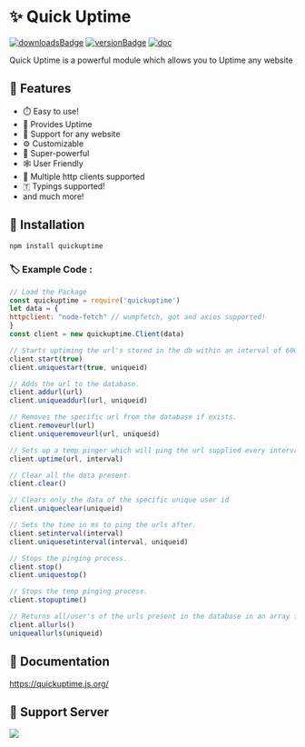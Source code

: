 # ✨ Quick Uptime

[![downloadsBadge](https://img.shields.io/npm/dt/quickuptime?style=for-the-badge)](https://npmjs.com/quickuptime)
[![versionBadge](https://img.shields.io/npm/v/quickuptime?style=for-the-badge)](https://npmjs.com/quickuptime)
[![doc](https://img.shields.io/badge/Documentation-Click%20here-blue?style=for-the-badge)](https://quickuptime.js.org)

Quick Uptime is a powerful module which allows you to Uptime any website


## 🔖 Features

-   ⏱️ Easy to use!
-   🔄 Provides Uptime
-   📁 Support for any website
-   ⚙️ Customizable
-   🚀 Super-powerful
-   🕸️ User Friendly
-   🔗 Multiple http clients supported
-   🇹 Typings supported!
-   and much more!

## 📌 Installation

```js
npm install quickuptime
```

### 🏷 Example Code :

```js
// Load the Package
const quickuptime = require('quickuptime')
let data = {
httpclient: "node-fetch" // wumpfetch, got and axios supported!
}
const client = new quickuptime.Client(data)

// Starts uptiming the url's stored in the db within an interval of 60000ms or the time configured in ms.
client.start(true) 
client.uniquestart(true, uniqueid)

// Adds the url to the database.
client.addurl(url) 
client.uniqueaddurl(url, uniqueid)

// Removes the specific url from the database if exists.
client.removeurl(url) 
client.uniqueremoveurl(url, uniqueid)

// Sets up a temp pinger which will ping the url supplied every interval supplied ms.
client.uptime(url, interval) 

// Clear all the data present.
client.clear() 

// Clears only the data of the specific unique user id
client.uniqueclear(uniqueid)

// Sets the time in ms to ping the urls after.
client.setinterval(interval)
client.uniquesetinterval(interval, uniqueid)

// Stops the pinging process.
client.stop() 
client.uniquestop()

// Stops the temp pinging process.
client.stopuptime() 

// Returns all/user's of the urls present in the database in an array form.
client.allurls() 
uniqueallurls(uniqueid)

```

## 🚀 Documentation 

https://quickuptime.js.org/


## 📝 Support Server

<a href="https://discord.gg/anyF4j3MUu"><img src="https://invidget.switchblade.xyz/anyF4j3MUu"/></a>
<br><br>
</div>
